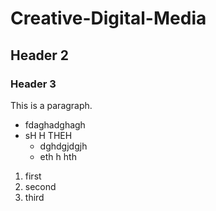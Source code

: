 # Creative-Digital-Media
## Header 2

### Header 3

This is a paragraph.  

* fdaghadghagh
* sH H  THEH 
    - dghdgjdgjh
    - eth h hth
    
1. first
2. second
3. third





